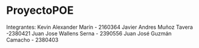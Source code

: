 # ProyectoPOE

Integrantes:
Kevin Alexander Marín - 2160364
Javier Andres Muñoz Tavera -2380421
Juan Jose Wallens Serna - 2390556
Juan José Guzmán Camacho - 2380403
